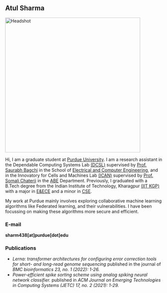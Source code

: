 ## Atul Sharma
<img width="433" alt="Headshot" src="https://user-images.githubusercontent.com/70724062/184516645-b58cfaf6-724f-4e90-b4c7-8b72043494a1.PNG">

Hi, I am a graduate student at [Purdue University](https://www.purdue.edu/). I am a research assistant in the Dependable Computing Systems Lab [(DCSL)](https://engineering.purdue.edu/dcsl/) supervised by [Prof. Saurabh Bagchi](https://saurabhbagchi.us) in the School of [Electrical and Computer Engineering](https://engineering.purdue.edu/ECE), and in the Innovatory for Cells and Machines Lab [(ICAN)](https://schaterji.io/research/) supervised by [Prof. Somali Chaterji](https://schaterji.io/) in the [ABE](https://engineering.purdue.edu/ABE) Department. Previously, I graduated with a B.Tech degree from the Indian Institute of Technology, Kharagpur [(IIT KGP)](http://www.iitkgp.ac.in/) with a major in [E&ECE](http://www.iitkgp.ac.in/department/EC) and a minor in [CSE](http://cse.iitkgp.ac.in/).

My work at Purdue mainly involves exploring collaborative machine learning algorithms like Federated learning, and their vulnerabilities. I have been focussing on making these algorithms more secure and efficient.

### E-mail

**sharm438[at]purdue[dot]edu**

### Publications
- _Lerna: transformer architectures for configuring error correction tools for short- and long-read genome sequencing_ published in the journal of _BMC bioinformatics 23, no. 1 (2022): 1-26._
- _Power-efficient spike sorting scheme using analog spiking neural network classifier._ published in _ACM Journal on Emerging Technologies in Computing Systems (JETC) 17, no. 2 (2021): 1-29._


